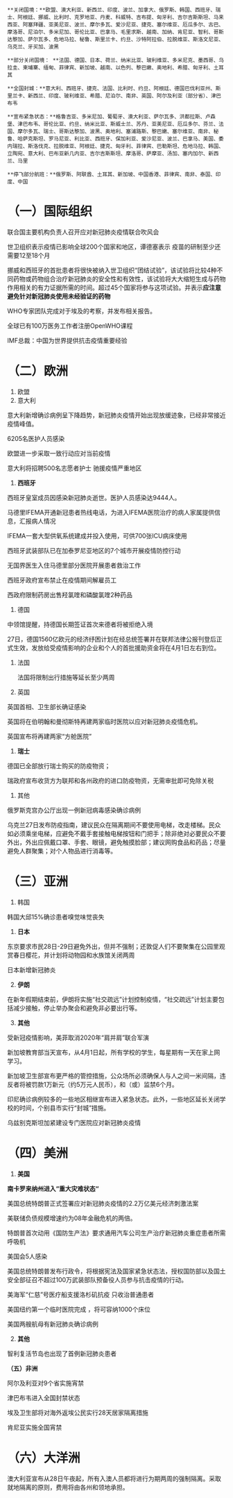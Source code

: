 	**关闭国境：**欧盟、澳大利亚、新西兰、印度、波兰、加拿大、俄罗斯、韩国、西班牙、瑞士、阿根廷、挪威、比利时、克罗地亚、丹麦、科威特、吉布提、匈牙利、吉尔吉斯斯坦、马来西亚、阿塞拜疆、亚美尼亚、波兰、摩尔多瓦、爱沙尼亚、捷克、塞尔维亚、厄瓜多尔、古巴、摩洛哥、尼泊尔、多米尼加、哥伦比亚、巴拿马、毛里求斯、越南、加纳、肯尼亚、智利、哥斯达黎加、萨尔瓦多、危地马拉、秘鲁、斯里兰卡、约旦、沙特阿拉伯、拉脱维亚、斯洛文尼亚、乌克兰、牙买加、波黑

	**部分关闭国境： **法国、德国、日本、荷兰、纳米比亚、玻利维亚、多米尼克、墨西哥、乌拉圭、柬埔寨、缅甸、菲律宾、新加坡、越南、以色列、黎巴嫩、奥地利、希腊、匈牙利、土耳其

	**全国封城：**意大利、西班牙、捷克、法国、比利时、约旦、阿根廷、德国巴伐利亚州、斯里兰卡、新西兰、印度、玻利维亚、希腊、尼泊尔、南非、英国、阿尔及利亚（部分省）、津巴布韦

	**宣布紧急状态：**格鲁吉亚、多米尼加、葡萄牙、澳大利亚、萨尔瓦多、洪都拉斯、卢森堡、津巴布韦、哥伦比亚、约旦、纳米比亚、斯威士兰、苏丹、亚美尼亚、厄瓜多尔、芬兰、法国、摩尔多瓦、瑞士、哥斯达黎加、波黑、奥地利、塞浦路斯、黎巴嫩、塞尔维亚、南非、秘鲁、哈萨克斯坦、罗马尼亚、利比亚、西班牙、保加利亚、爱沙尼亚、波兰、巴拿马、美国、委内瑞拉、斯洛伐克、拉脱维亚、阿根廷、捷克、匈牙利、菲律宾、巴勒斯坦、危地马拉、韩国、立陶宛、意大利、巴布亚新几内亚、吉尔吉斯斯坦、摩洛哥、萨摩亚、汤加、塞内加尔、新西兰、马里

	**停飞部分航班：**俄罗斯、阿联酋、土耳其、新加坡、中国香港、菲律宾、南非、泰国、印度、中国

# **（一）国际组织**
联合国主要机构负责人召开应对新冠肺炎疫情联合吹风会


世卫组织表示疫情已影响全球200个国家和地区，谭德塞表示	疫苗的研制至少还需要12至18个月

挪威和西班牙的首批患者将很快被纳入世卫组织“团结试验”，该试验将比较4种不同药物或药物组合治疗新冠肺炎的安全性和有效性，该试验将大大缩短生成与药物作用相关的有力证据所需的时间。超过45个国家将参与这项试验。并表示**应注意避免针对新冠肺炎使用未经验证的药物**

WHO专家团队完成对于埃及的考察，并发布相关报告。

全球已有100万医务工作者注册OpenWHO课程

IMF总裁：中国为世界提供抗击疫情重要经验

# **（二）欧洲**
1. 欧盟
1. 意大利

意大利新增确诊病例呈下降趋势，新冠肺炎疫情开始出现放缓迹象，已经非常接近疫情峰值。

6205名医护人员感染

欧盟进一步采取一致行动应对当前疫情

意大利将招聘500名志愿者护士 驰援疫情严重地区

1. **西班牙**

西班牙皇室成员因感染新冠肺炎逝世。医护人员感染达9444人。

马德里IFEMA开通新冠患者热线电话，为进入IFEMA医院治疗的病人家属提供信息，汇报病人情况

IFEMA一套大型供氧系统建成并投入使用，可供700张ICU病床使用

西班牙武装部队已在加泰罗尼亚地区的7个城市开展疫情防控行动

无国界医生入住马德里部分医院开展患者救治工作

西班牙政府宣布禁止在疫情期间解雇员工

西政府限制药房出售羟氯喹和磷酸氯喹2种药品

1. 德国

中领馆提醒，持德国长期签证首次来德者将被拒绝入境

27日，德国1560亿欧元的经济纾困计划在经总统签署并在联邦法律公报刊登后正式生效，发放给受疫情影响的企业和个人的首批援助资金将在4月1日左右到位。

1. 法国

	法国将限制出行措施等延长至少两周

1. 英国

英国首相、卫生部长确证感染

英国将在伯明翰和曼彻斯特再建两家临时医院以应对新冠肺炎疫情危机。

英国宣布将再建两家“方舱医院”



1. **瑞士**

德国已全部放行瑞士购买的防疫物资；

瑞政府宣布收货方为联邦和各州政府的进口防疫物资，无需审批即可免除关税

1. 其他

俄罗斯克宫办公厅出现一例新冠病毒感染确诊病例

乌克兰27日发布防疫指南，建议民众在隔离期间不要使用电梯，改走楼梯。民众如必须乘坐电梯，应避免不戴手套接触电梯按钮和门把手；除非绝对必要民众不要外出，外出应佩戴口罩、手套、眼镜，避免触摸脸部；建议网购食品和药品；尽量避免人群聚集；对个人物品进行消毒等。

# （三）亚洲
1. 韩国

韩国大邱15%确诊患者嗅觉味觉丧失

1. **日本**

东京要求市民28日-29日避免外出，但并不强制；还敦促人们不要聚集在公园里观赏春日樱花，并计划将动物园和水族馆关闭两周

日本新增新冠肺炎

2. **伊朗**

在新年假期结束前，伊朗将实施“社交疏远”计划控制疫情，“社交疏远”计划主要包括减少接触，停止举办聚会和避免非必要出行等。

3. **其他**

受新冠疫情影响，美菲取消2020年“肩并肩”联合军演

新加坡教育部当天宣布，从4月1日起，所有学校的学生，每星期有一天在家上网学习。

新加坡卫生部宣布更严格的管控措施，公众场所必须确保人与人之间一米间隔，违反者将被罚款1万新元（约5万元人民币），和（或）监禁6个月。

印尼确诊病例较多的一些地区相继宣布进入紧急状态。此外，一些地区延长关闭学校的时间，个别县市实行“封城”措施。

乌兹别克斯坦加紧建设专门医院应对新冠肺炎疫情

# **（四）美洲**
1. **美国**

**南卡罗来纳州进入“重大灾难状态“**

美国总统特朗普正式签署应对新冠肺炎疫情的2.2万亿美元经济刺激法案

美联储负债规模增速约为08年金融危机的两倍。

特朗普首次动用《国防生产法》要求通用汽车公司生产治疗新冠肺炎重症患者所需呼吸机

美国会5人感染

美国总统特朗普发布行政令，将根据宪法及国家紧急状态法，授权国防部以及国土安全部征召不超过100万武装部队预备役人员参与抗击疫情的行动。

美海军“仁慈”号医疗船支援洛杉矶抗疫 只收治普通患者

美国纽约第一个临时医院完成 ，将可容纳1000个床位

美国两艘航母有新冠肺炎确诊病例

2. **其他**

智利复活节岛也出现了首例新冠肺炎患者

**（五）非洲**

阿尔及利亚对9个省实施宵禁

津巴布韦进入全国封禁状态

埃及卫生部将对海外返埃公民实行28天居家隔离措施

肯尼亚实施全国宵禁

# **（六）大洋洲**
澳大利亚宣布从28日午夜起，所有入澳人员都将进行为期两周的强制隔离。采取就地隔离的原则，费用将由各州和领地承担。

  


